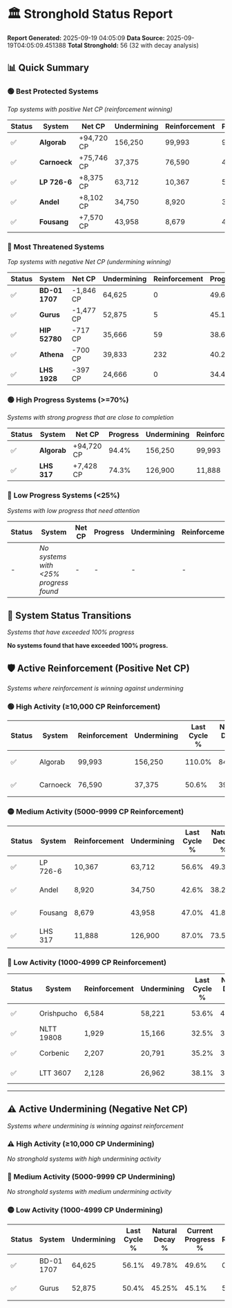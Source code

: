 # 🏛️ Stronghold Status Report

**Report Generated:** 2025-09-19 04:05:09
**Data Source:** 2025-09-19T04:05:09.451388
**Total Stronghold:** 56 (32 with decay analysis)

## 📊 Quick Summary

### 🟢 **Best Protected Systems**
*Top systems with positive Net CP (reinforcement winning)*

| Status | System | Net CP | Undermining | Reinforcement | Progress |
|--------|--------|--------|-------------|---------------|----------|
| ✅ | **Algorab** | +94,720 CP | 156,250 | 99,993 | 94.4% |
| ✅ | **Carnoeck** | +75,746 CP | 37,375 | 76,590 | 46.9% |
| ✅ | **LP 726-6** | +8,375 CP | 63,712 | 10,367 | 50.2% |
| ✅ | **Andel** | +8,102 CP | 34,750 | 8,920 | 39.1% |
| ✅ | **Fousang** | +7,570 CP | 43,958 | 8,679 | 42.6% |

### 🔴 **Most Threatened Systems**
*Top systems with negative Net CP (undermining winning)*

| Status | System | Net CP | Undermining | Reinforcement | Progress |
|--------|--------|--------|-------------|---------------|----------|
| ✅ | **BD-01 1707** | -1,846 CP | 64,625 | 0 | 49.6% |
| ✅ | **Gurus** | -1,477 CP | 52,875 | 5 | 45.1% |
| ✅ | **HIP 52780** | -717 CP | 35,666 | 59 | 38.6% |
| ✅ | **Athena** | -700 CP | 39,833 | 232 | 40.2% |
| ✅ | **LHS 1928** | -397 CP | 24,666 | 0 | 34.4% |

### 🟢 **High Progress Systems (>=70%)**
*Systems with strong progress that are close to completion*

| Status | System | Net CP | Progress | Undermining | Reinforcement |
|--------|--------|--------|----------|-------------|---------------|
| ✅ | **Algorab** | +94,720 CP | 94.4% | 156,250 | 99,993 |
| ✅ | **LHS 317** | +7,428 CP | 74.3% | 126,900 | 11,888 |

### 🔴 **Low Progress Systems (<25%)**
*Systems with low progress that need attention*

| Status | System | Net CP | Progress | Undermining | Reinforcement |
|--------|--------|--------|----------|-------------|---------------|
| - | *No systems with <25% progress found* | - | - | - | - |
## 🔄 System Status Transitions
*Systems that have exceeded 100% progress*

**No systems found that have exceeded 100% progress.**

## 🛡️ Active Reinforcement (Positive Net CP)
*Systems where reinforcement is winning against undermining*

### 🟢 High Activity (≥10,000 CP Reinforcement)

| Status | System | Reinforcement | Undermining | Last Cycle % | Natural Decay % | Current Progress % | Current CP | Net CP | Activity |
|--------|--------|---------------|-------------|--------------|-----------------|-------------------|------------|--------|----------|
| ✅ | Algorab | 99,993 | 156,250 | 110.0% | 84.93% | 94.4% | 944,000 | +94,720 | 🟢 High Reinforcement |
| ✅ | Carnoeck | 76,590 | 37,375 | 50.6% | 39.33% | 46.9% | 469,000 | +75,746 | 🟢 High Reinforcement |

### 🟡 Medium Activity (5000-9999 CP Reinforcement)

| Status | System | Reinforcement | Undermining | Last Cycle % | Natural Decay % | Current Progress % | Current CP | Net CP | Activity |
|--------|--------|---------------|-------------|--------------|-----------------|-------------------|------------|--------|----------|
| ✅ | LP 726-6 | 10,367 | 63,712 | 56.6% | 49.36% | 50.2% | 502,000 | +8,375 | 🟡 Medium Reinforcement |
| ✅ | Andel | 8,920 | 34,750 | 42.6% | 38.29% | 39.1% | 391,000 | +8,102 | 🟡 Medium Reinforcement |
| ✅ | Fousang | 8,679 | 43,958 | 47.0% | 41.84% | 42.6% | 426,000 | +7,570 | 🟡 Medium Reinforcement |
| ✅ | LHS 317 | 11,888 | 126,900 | 87.0% | 73.56% | 74.3% | 743,000 | +7,428 | 🟡 Medium Reinforcement |

### 🔴 Low Activity (1000-4999 CP Reinforcement)

| Status | System | Reinforcement | Undermining | Last Cycle % | Natural Decay % | Current Progress % | Current CP | Net CP | Activity |
|--------|--------|---------------|-------------|--------------|-----------------|-------------------|------------|--------|----------|
| ✅ | Orishpucho | 6,584 | 58,221 | 53.6% | 47.31% | 47.8% | 478,000 | +4,926 | 🔵 Low Reinforcement |
| ✅ | NLTT 19808 | 1,929 | 15,166 | 32.5% | 30.81% | 31.0% | 310,000 | +1,919 | 🔵 Low Reinforcement |
| ✅ | Corbenic | 2,207 | 20,791 | 35.2% | 32.91% | 33.1% | 331,000 | +1,857 | 🔵 Low Reinforcement |
| ✅ | LTT 3607 | 2,128 | 26,962 | 38.1% | 35.25% | 35.4% | 354,000 | +1,475 | 🔵 Low Reinforcement |


---

## ⚠️ Active Undermining (Negative Net CP)
*Systems where undermining is winning against reinforcement*

### ⚠️ High Activity (≥10,000 CP Undermining)

*No stronghold systems with high undermining activity*

### 🔶 Medium Activity (5000-9999 CP Undermining)

*No stronghold systems with medium undermining activity*

### 🟡 Low Activity (1000-4999 CP Undermining)

| Status | System | Undermining | Last Cycle % | Natural Decay % | Current Progress % | Reinforcement | Current CP | Net CP | Activity |
|--------|--------|-------------|--------------|-----------------|-------------------|---------------|------------|--------|----------|
| ✅ | BD-01 1707 | 64,625 | 56.1% | 49.78% | 49.6% | 0 | 496,000 | -1,846 | 🟡 Low Undermining |
| ✅ | Gurus | 52,875 | 50.4% | 45.25% | 45.1% | 5 | 451,000 | -1,477 | 🟡 Low Undermining |
